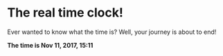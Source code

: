 # The real time clock!

Ever wanted to know what the time is? Well, your journey is about to end!

**The time is Nov 11, 2017, 15:11**